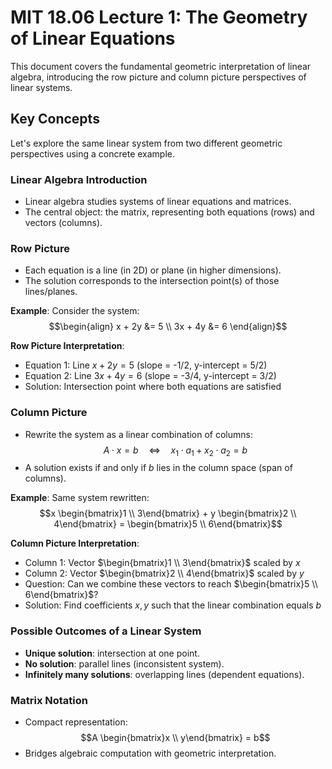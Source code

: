 # MIT 18.06 Lecture 1: The Geometry of Linear Equations

This document covers the fundamental geometric interpretation of linear algebra, introducing the row picture and column picture perspectives of linear systems.

## Key Concepts

Let's explore the same linear system from two different geometric perspectives using a concrete example.

### Linear Algebra Introduction
- Linear algebra studies systems of linear equations and matrices.
- The central object: the matrix, representing both equations (rows) and vectors (columns).

### Row Picture
- Each equation is a line (in 2D) or plane (in higher dimensions).
- The solution corresponds to the intersection point(s) of those lines/planes.

**Example**: Consider the system:
$$\begin{align}
x + 2y &= 5 \\
3x + 4y &= 6
\end{align}$$

**Row Picture Interpretation**:
- Equation 1: Line $x + 2y = 5$ (slope = -1/2, y-intercept = 5/2)
- Equation 2: Line $3x + 4y = 6$ (slope = -3/4, y-intercept = 3/2)
- Solution: Intersection point where both equations are satisfied

### Column Picture
- Rewrite the system as a linear combination of columns:
$$A \cdot x = b \quad \Leftrightarrow \quad x_1 \cdot a_1 + x_2 \cdot a_2 = b$$
- A solution exists if and only if $b$ lies in the column space (span of columns).

**Example**: Same system rewritten:
$$x \begin{bmatrix}1 \\ 3\end{bmatrix} + y \begin{bmatrix}2 \\ 4\end{bmatrix} = \begin{bmatrix}5 \\ 6\end{bmatrix}$$

**Column Picture Interpretation**:
- Column 1: Vector $\begin{bmatrix}1 \\ 3\end{bmatrix}$ scaled by $x$
- Column 2: Vector $\begin{bmatrix}2 \\ 4\end{bmatrix}$ scaled by $y$
- Question: Can we combine these vectors to reach $\begin{bmatrix}5 \\ 6\end{bmatrix}$?
- Solution: Find coefficients $x, y$ such that the linear combination equals $b$

### Possible Outcomes of a Linear System
- **Unique solution**: intersection at one point.
- **No solution**: parallel lines (inconsistent system).
- **Infinitely many solutions**: overlapping lines (dependent equations).

### Matrix Notation
- Compact representation:
$$A \begin{bmatrix}x \\ y\end{bmatrix} = b$$
- Bridges algebraic computation with geometric interpretation.